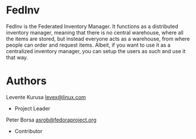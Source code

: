 FedInv
======

FedInv is the Federated Inventory Manager. It functions as a distributed inventory manager, meaning that there is no central warehouse, where all the items are stored, but instead everyone acts as a warehouse, from where people can order and request items. Albeit, if you want to use it as a centralized inventory manager, you can setup the users as such and use it that way.


Authors
=======

Levente Kurusa <levex@linux.com>
  - Project Leader


Peter Borsa <asrob@fedoraproject.org>
  - Contributor
